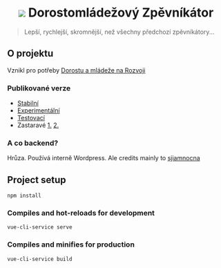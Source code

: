 <h1 style='text-align:center'><img src="http://chvaly.dorostmladez.cz/images/icon-32.png" /> Dorostomládežový Zpěvníkátor</h1>

> Lepší, rychlejší, skromnější, než všechny předchozí zpěvníkátory...
## O projektu
Vznikl pro potřeby [Dorostu a mládeže na Rozvoji](http://dorostmladez.cz)
### Publikované verze
- [Stabilní](https://chvaly.dorostmladez.cz)
- [Experimentální](https://alpha.dorostmladez.cz)
- [Testovací](https://test.dorostmladez.cz)
- Zastaravé [1.](https://legacy1.dorostmladez.cz/) [2.](https://legacy2.dorostmladez.cz/)

### A co backend?
Hrůza. Používá interně Wordpress. Ale credits mainly to [sjiamnocna](https://github.com/sjiamnocna)


## Project setup
```
npm install
```

### Compiles and hot-reloads for development
```
vue-cli-service serve
```

### Compiles and minifies for production
```
vue-cli-service build
```
